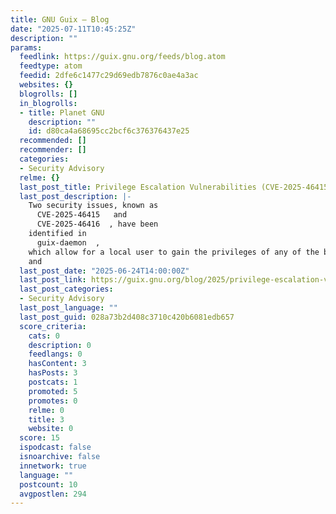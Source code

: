 ```yaml
---
title: GNU Guix — Blog
date: "2025-07-11T10:45:25Z"
description: ""
params:
  feedlink: https://guix.gnu.org/feeds/blog.atom
  feedtype: atom
  feedid: 2dfe6c1477c29d69edb7876c0ae4a3ac
  websites: {}
  blogrolls: []
  in_blogrolls:
  - title: Planet GNU
    description: ""
    id: d80ca4a68695cc2bcf6c376376437e25
  recommended: []
  recommender: []
  categories:
  - Security Advisory
  relme: {}
  last_post_title: Privilege Escalation Vulnerabilities (CVE-2025-46415, CVE-2025-46416)
  last_post_description: |-
    Two security issues, known as
      CVE-2025-46415   and
      CVE-2025-46416  , have been
    identified in
      guix-daemon  ,
    which allow for a local user to gain the privileges of any of the build users
    and
  last_post_date: "2025-06-24T14:00:00Z"
  last_post_link: https://guix.gnu.org/blog/2025/privilege-escalation-vulnerabilities-2025//
  last_post_categories:
  - Security Advisory
  last_post_language: ""
  last_post_guid: 028a73b2d408c3710c420b6081edb657
  score_criteria:
    cats: 0
    description: 0
    feedlangs: 0
    hasContent: 3
    hasPosts: 3
    postcats: 1
    promoted: 5
    promotes: 0
    relme: 0
    title: 3
    website: 0
  score: 15
  ispodcast: false
  isnoarchive: false
  innetwork: true
  language: ""
  postcount: 10
  avgpostlen: 294
---
```

